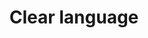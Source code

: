 ---
title: Clear language
longTitle: 'Clear language'
tags:
- gccommon
usedFor:
- "[[Plain language]]"
---